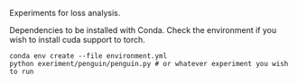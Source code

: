 Experiments for loss analysis. 

Dependencies to be installed with Conda. Check the environment if you wish to install cuda support to torch.

```
conda env create --file environment.yml
python exeriment/penguin/penguin.py # or whatever experiment you wish to run
```
